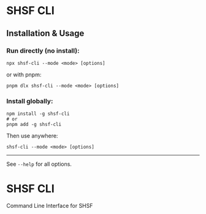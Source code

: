 # SHSF CLI

## Installation & Usage

### Run directly (no install):

```
npx shsf-cli --mode <mode> [options]
```

or with pnpm:

```
pnpm dlx shsf-cli --mode <mode> [options]
```

### Install globally:

```
npm install -g shsf-cli
# or
pnpm add -g shsf-cli
```

Then use anywhere:

```
shsf-cli --mode <mode> [options]
```

---

See `--help` for all options.
# SHSF CLI
Command Line Interface for SHSF